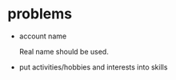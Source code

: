 # problems

* account name

	Real name should be used.

* put activities/hobbies and interests into skills
